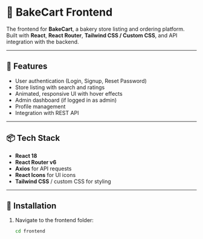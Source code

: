 # 🍞 BakeCart Frontend

The frontend for **BakeCart**, a bakery store listing and ordering platform.  
Built with **React**, **React Router**, **Tailwind CSS / Custom CSS**, and API integration with the backend.

---

## 🚀 Features
- User authentication (Login, Signup, Reset Password)
- Store listing with search and ratings
- Animated, responsive UI with hover effects
- Admin dashboard (if logged in as admin)
- Profile management
- Integration with REST API

---

## 📦 Tech Stack
- **React 18**
- **React Router v6**
- **Axios** for API requests
- **React Icons** for UI icons
- **Tailwind CSS** / custom CSS for styling

---

## 🔧 Installation

1. Navigate to the frontend folder:
   ```bash
   cd frontend

